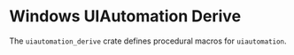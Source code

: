 # Windows UIAutomation Derive

The `uiautomation_derive` crate defines procedural macros for `uiautomation`.
